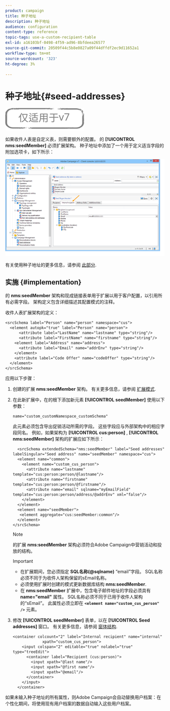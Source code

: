 ```yaml
---
product: campaign
title: 种子地址
description: 种子地址
audience: configuration
content-type: reference
topic-tags: use-a-custom-recipient-table
exl-id: a16103bf-0498-4f59-ad96-8bfdeea26577
source-git-commit: 20509f44c5b8e0827a09f44dffdf2ec9d11652a1
workflow-type: tm+mt
source-wordcount: '323'
ht-degree: 3%

---
```


# 种子地址{#seed-addresses}

![](../../assets/v7-only.svg)

如果收件人表是自定义表，则需要额外的配置。 的 **[!UICONTROL nms:seedMember]** 必须扩展架构。 种子地址中添加了一个用于定义适当字段的附加选项卡，如下所示：

![](assets/s_ncs_user_seedlist_new_tab.png)

有关使用种子地址的更多信息，请参阅 [此部分](../../delivery/using/about-seed-addresses.md).

## 实施 {#implementation}

的 **nms:seedMember** 架构和现成链接表单用于扩展以用于客户配置，以引用所有必需字段。 架构定义包含详细描述其配置模式的注释。

收件人表扩展架构的定义：

```
<srcSchema label="Person" name="person" namespace="cus">
  <element autopk="true" label="Person" name="person">
      <attribute label="LastName" name="lastname" type="string"/>
      <attribute label="FirstName" name="firstname" type="string"/>
    <element label="Address" name="address">
      <attribute label="Email" name="addrEnv" type="string"/>
    </element>
    <attribute label="Code Offer" name="codeOffer" type="string"/>
  </element>
</srcSchema>
```

应用以下步骤：

1. 创建的扩展 **nms:seedMember** 架构。 有关更多信息，请参阅 [扩展模式](../../configuration/using/extending-a-schema.md).
1. 在此新扩展中，在的根下添加新元素 **[!UICONTROL seedMember]** 使用以下参数：

   ```
   name="custom_customNamespace_customSchema"
   ```

   此元素必须包含导出促销活动所需的字段。 这些字段应与外部架构中的相应字段同名。 例如，如果架构为 **[!UICONTROL cus:person]** , **[!UICONTROL nms:seedMember]** 架构的扩展应如下所示：

   ```
     <srcSchema extendedSchema="nms:seedMember" label="Seed addresses" labelSingular="Seed address" name="seedMember" namespace="cus">
     <element name="common">
       <element name="custom_cus_person">
         <attribute name="lastname" template="cus:person:person/@lastname"/>
         <attribute name="firstname" template="cus:person:person/@firstname"/>
         <attribute name="email" sqlname="myEmailField" template="cus:person:person/address/@addrEnv" xml="false"/>
       </element>
     </element>
     <element name="seedMember">
      <element aggregate="cus:seedMember:common"/>
     </element>
   </srcSchema>
   ```

   >[!NOTE]
   >
   >的扩展 **nms:seedMember** 架构必须符合Adobe Campaign中营销活动和投放的结构。

   >[!IMPORTANT]
   >
   >
   >    
   >    
   >    * 在扩展期间，您必须指定 **SQL名称(@sqlname)** “email”字段。 SQL名称必须不同于为收件人架构保留的sEmail名称。
   >    * 必须使用扩展时创建的模式更新数据库结构 **nms:seedMember**.
   >    * 在 **nms:seedMember** 扩展中，包含电子邮件地址的字段必须具有 **name=&quot;email&quot;** 属性。 SQL名称必须不同于已用于收件人架构的“sEmail”。 此属性必须立即在 **`<element name="custom_cus_person" />`** 元素。


1. 修改 **[!UICONTROL seedMember]** 表单，以在 **[!UICONTROL Seed addresses]** 窗口。 有关更多信息，请参阅 [窗体结构](../../configuration/using/form-structure.md).

   ```
   <container colcount="2" label="Internal recipient" name="internal"
                xpath="custom_cus_person">
       <input colspan="2" editable="true" nolabel="true" type="treeEdit">
         <container label="Recipient (cus:person)">
           <input xpath="@last name"/>
           <input xpath="@first name"/>
           <input xpath="@email"/>
         </container>
       </input>
     </container>
   ```

如果未输入种子地址的所有属性，则Adobe Campaign会自动替换用户档案：在个性化期间，将使用现有用户档案的数据自动输入这些用户档案。
